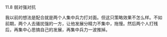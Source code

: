 11.8 弱对强对抗

​		我以前的想法是配合就是两个人集中兵力打对面。但这只策略效果不怎么样。不如前期，两个人去骚扰强的一方，让他发展分精力不集中，拖慢。然后两个人打残后，再集中心思搞自己的发展，再集中兵力一波推掉。